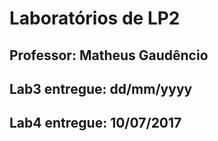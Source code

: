 
Laboratórios de LP2
==========

Professor: Matheus Gaudêncio
---
**Lab3**
entregue: dd/mm/yyyy
---
**Lab4**
entregue: 10/07/2017
--


